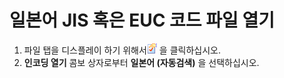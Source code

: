 # 일본어 JIS 혹은 EUC 코드 파일 열기

1. 파일 탭을 디스플레이 하기 위해서![Properties for Current Configuration](../../images/properties.png)
을 클릭하십시오.
2. **인코딩 열기** 콤보 상자로부터 **일본어 (자동검색)** 을 선택하십시오.
